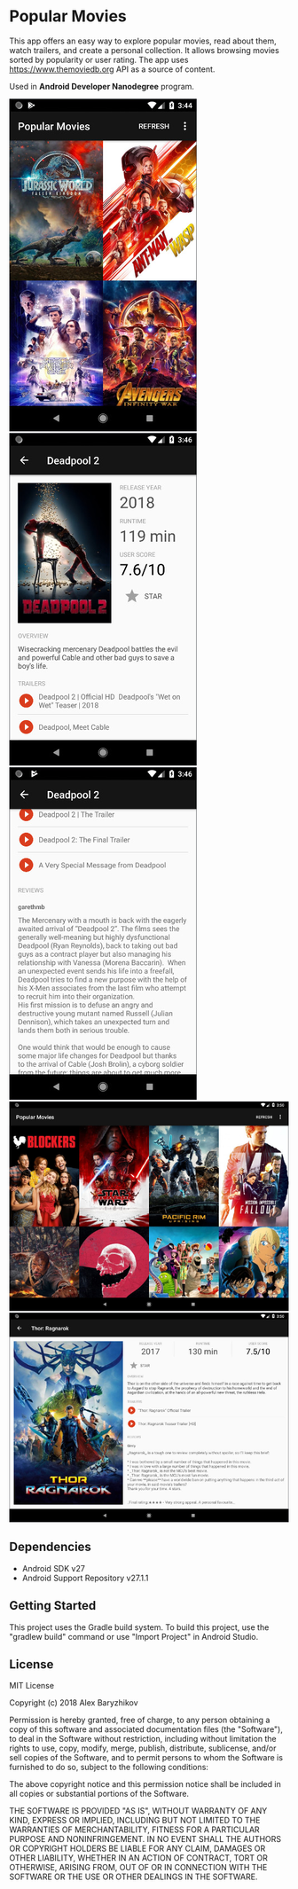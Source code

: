# Popular Movies

This app offers an easy way to explore popular movies, read about them, watch trailers, and create
a personal collection. It allows browsing movies sorted by popularity or user rating. The app uses
https://www.themoviedb.org API as a source of content.

Used in **Android Developer Nanodegree** program.

<img src="images/screenshot_01.jpg" alt="Scrollable list of movies" width="338">
<img src="images/screenshot_03.jpg" alt="Movie details" width="338">
<img src="images/screenshot_04.jpg" alt="Reviews" width="338">
<img src="images/screenshot_05.jpg" alt="Scrollable list of movies" width="600">
<img src="images/screenshot_06.jpg" alt="Movie details" width="600">

## Dependencies

* Android SDK v27
* Android Support Repository v27.1.1

## Getting Started

This project uses the Gradle build system. To build this project, use the
"gradlew build" command or use "Import Project" in Android Studio.

## License

MIT License

Copyright (c) 2018 Alex Baryzhikov

Permission is hereby granted, free of charge, to any person obtaining a copy
of this software and associated documentation files (the "Software"), to deal
in the Software without restriction, including without limitation the rights
to use, copy, modify, merge, publish, distribute, sublicense, and/or sell
copies of the Software, and to permit persons to whom the Software is
furnished to do so, subject to the following conditions:

The above copyright notice and this permission notice shall be included in all
copies or substantial portions of the Software.

THE SOFTWARE IS PROVIDED "AS IS", WITHOUT WARRANTY OF ANY KIND, EXPRESS OR
IMPLIED, INCLUDING BUT NOT LIMITED TO THE WARRANTIES OF MERCHANTABILITY,
FITNESS FOR A PARTICULAR PURPOSE AND NONINFRINGEMENT. IN NO EVENT SHALL THE
AUTHORS OR COPYRIGHT HOLDERS BE LIABLE FOR ANY CLAIM, DAMAGES OR OTHER
LIABILITY, WHETHER IN AN ACTION OF CONTRACT, TORT OR OTHERWISE, ARISING FROM,
OUT OF OR IN CONNECTION WITH THE SOFTWARE OR THE USE OR OTHER DEALINGS IN THE
SOFTWARE.
